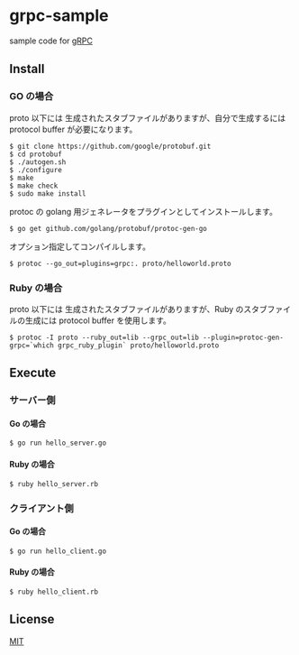 # grpc-sample
sample code for [gRPC](https://github.com/grpc/grpc)

## Install

### GO の場合
proto 以下には 生成されたスタブファイルがありますが、自分で生成するには protocol buffer が必要になります。
```
$ git clone https://github.com/google/protobuf.git
$ cd protobuf
$ ./autogen.sh
$ ./configure
$ make
$ make check
$ sudo make install
```

protoc の golang 用ジェネレータをプラグインとしてインストールします。
```
$ go get github.com/golang/protobuf/protoc-gen-go
```

オプション指定してコンパイルします。
```
$ protoc --go_out=plugins=grpc:. proto/helloworld.proto
```

### Ruby の場合
proto 以下には 生成されたスタブファイルがありますが、Ruby のスタブファイルの生成には protocol buffer を使用します。
```
$ protoc -I proto --ruby_out=lib --grpc_out=lib --plugin=protoc-gen-grpc=`which grpc_ruby_plugin` proto/helloworld.proto
```


## Execute

### サーバー側

#### Go の場合
```
$ go run hello_server.go
```

#### Ruby の場合
```
$ ruby hello_server.rb
```

### クライアント側

#### Go の場合
```
$ go run hello_client.go
```

#### Ruby の場合
```
$ ruby hello_client.rb
```


## License
[MIT](LICENSE)
